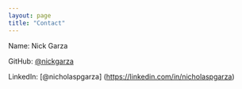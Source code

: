```yaml
---
layout: page
title: "Contact"
---
```

Name: Nick Garza

GitHub: [@nickgarza](https://github.com/nickgarza)

LinkedIn: [@nicholaspgarza] (https://linkedin.com/in/nicholaspgarza)
